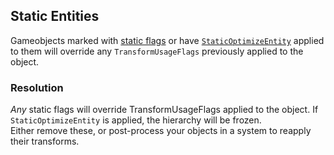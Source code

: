 ## Static Entities

Gameobjects marked with [static flags](https://docs.unity3d.com/Manual/StaticObjects.html) or have [`StaticOptimizeEntity`](https://docs.unity3d.com/Packages/com.unity.entities@latest/index.html?subfolder=/api/Unity.Entities.StaticOptimizeEntity.html) applied to them will override any `TransformUsageFlags` previously applied to the object.

### Resolution
*Any* static flags will override TransformUsageFlags applied to the object. If `StaticOptimizeEntity` is applied, the hierarchy will be frozen.  
Either remove these, or post-process your objects in a system to reapply their transforms.